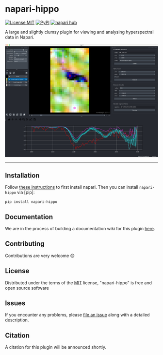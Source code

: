 # napari-hippo

[![License MIT](https://img.shields.io/pypi/l/napari-hippo.svg?color=green)](https://github.com/samthiele/napari-hippo/blob/main/LICENSE)
[![PyPI](https://img.shields.io/pypi/v/napari-hippo.svg?color=green)](https://pypi.org/project/napari-hippo)
[![napari hub](https://img.shields.io/endpoint?url=https://api.napari-hub.org/shields/napari-hippo)](https://napari-hub.org/plugins/napari-hippo)

A large and slightly clumsy plugin for viewing and analysing hyperspectral data in Napari.

![Funky screenshot of the napari-hippo GUI](screenshot.png)

----------------------------------

## Installation

Follow [these instructions](https://napari.org/stable/tutorials/fundamentals/installation) to first install napari. Then you can install `napari-hippo` via [pip]:

    pip install napari-hippo

## Documentation

We are in the process of building a documentation wiki for this plugin [here](https://github.com/samthiele/napari-hippo/wiki).

## Contributing

Contributions are very welcome :blush:

## License

Distributed under the terms of the [MIT](https://github.com/samthiele/napari-hippo/blob/main/LICENSE) license,
"napari-hippo" is free and open source software

## Issues

If you encounter any problems, please [file an issue](https://github.com/samthiele/napari-hippo/issues/new/choose) along with a detailed description.

## Citation

A citation for this plugin will be announced shortly.
